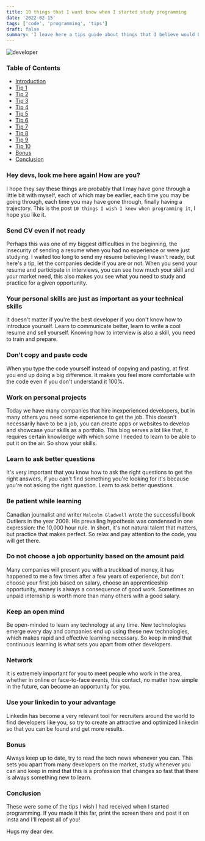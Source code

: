 ```yaml
---
title: 10 things that I want know when I started study programming
date: '2022-02-15'
tags: ['code', 'programming', 'tips']
draft: false
summary: 'I leave here a tips guide about things that I believe would be very useful when I started to study programming'
---
```


<a name="summary"></a>

![developer](/static/images/development-tips.jpg)

### Table of Contents

- [Introduction](#introduction)
- [Tip 1](#1)
- [Tip 2](#2)
- [Tip 3](#3)
- [Tip 4](#4)
- [Tip 5](#5)
- [Tip 6](#6)
- [Tip 7](#7)
- [Tip 8](#8)
- [Tip 9](#9)
- [Tip 10](#10)
- [Bonus](#bonus)
- [Conclusion](#finish)

### Hey devs, look me here again! How are you?

I hope they say these things are probably that I may have gone through a little bit with myself, each of which may be earlier, each time you may be going through, each time you may have gone through, finally having a trajectory. This is the post `10 things I wish I knew when programming it`, I hope you like it.

### Send CV even if not ready <a name="1"></a>

Perhaps this was one of my biggest difficulties in the beginning, the insecurity of sending a resume when you had no experience or were just studying. I waited too long to send my resume believing I wasn't ready, but here's a tip, let the companies decide if you are or not. When you send your resume and participate in interviews, you can see how much your skill and your market need, this also makes you see what you need to study and practice for a given opportunity.

### Your personal skills are just as important as your technical skills <a name="2"></a>

It doesn't matter if you're the best developer if you don't know how to introduce yourself. Learn to communicate better, learn to write a cool resume and sell yourself. Knowing how to interview is also a skill, you need to train and prepare.

### Don't copy and paste code <a name="3"></a>

When you type the code yourself instead of copying and pasting, at first you end up doing a big difference. It makes you feel more comfortable with the code even if you don't understand it 100%.

### Work on personal projects <a name="4"></a>

Today we have many companies that hire inexperienced developers, but in many others you need some experience to get the job. This doesn't necessarily have to be a job, you can create apps or websites to develop and showcase your skills as a portfolio. This blog serves a lot like that, it requires certain knowledge with which some I needed to learn to be able to put it on the air. So show your skills.

### Learn to ask better questions <a name="5"></a>

It's very important that you know how to ask the right questions to get the right answers, if you can't find something you're looking for it's because you're not asking the right question. Learn to ask better questions.

### Be patient while learning <a name="6"></a>

Canadian journalist and writer `Malcolm Gladwell` wrote the successful book Outliers in the year 2008. His prevailing hypothesis was condensed in one expression: the 10,000 hour rule. In short, it's not natural talent that matters, but practice that makes perfect. So relax and pay attention to the code, you will get there.

### Do not choose a job opportunity based on the amount paid <a name="7"></a>

Many companies will present you with a truckload of money, it has happened to me a few times after a few years of experience, but don't choose your first job based on salary, choose an apprenticeship opportunity, money is always a consequence of good work. Sometimes an unpaid internship is worth more than many others with a good salary.

### Keep an open mind <a name="8"></a>

Be open-minded to learn `any` technology at any time. New technologies emerge every day and companies end up using these new technologies, which makes rapid and effective learning necessary. So keep in mind that continuous learning is what sets you apart from other developers.

### Network <a name="9"></a>

It is extremely important for you to meet people who work in the area, whether in online or face-to-face events, this contact, no matter how simple in the future, can become an opportunity for you.

### Use your linkedin to your advantage <a name="10"></a>

Linkedin has become a very relevant tool for recruiters around the world to find developers like you, so try to create an attractive and optimized linkedin so that you can be found and get more results.

### Bonus <a name="bonus"></a>

Always keep up to date, try to read the tech news whenever you can. This sets you apart from many developers on the market, study whenever you can and keep in mind that this is a profession that changes so fast that there is always something new to learn.

### Conclusion <a name="finish"></a>

These were some of the tips I wish I had received when I started programming. If you made it this far, print the screen there and post it on insta and I'll repost all of you!

Hugs my dear dev.